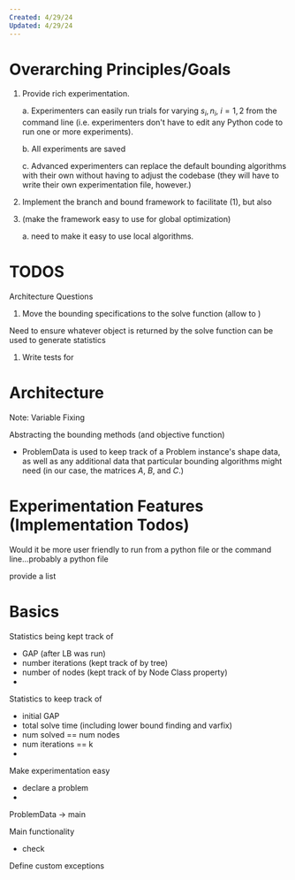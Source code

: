```yaml
---
Created: 4/29/24
Updated: 4/29/24
---
```


# Overarching Principles/Goals

1. Provide rich experimentation.
    
    a. Experimenters can easily run trials for varying $s_i, n_i$, $i = 1, 2$ from the command line (i.e. experimenters don't have to edit any Python code to run one or more experiments).

    b. All experiments are saved

    c. Advanced experimenters can replace the default bounding algorithms with their own without having to adjust the codebase (they will have to write their own experimentation file, however.)

2. Implement the branch and bound framework to facilitate (1), but also 

3. (make the framework easy to use for global optimization)

    a. need to make it easy to use local algorithms.

# TODOS

Architecture Questions
1. Move the bounding specifications to the solve function (allow to )

Need to ensure whatever object is returned by the solve function can be used to generate statistics

1. Write tests for 

# Architecture

Note: Variable Fixing


Abstracting the bounding methods (and objective function)
- ProblemData is used to keep track of a Problem instance's shape data, as well as any additional data that particular bounding algorithms might need (in our case, the matrices $A$, $B$, and $C$.)

# Experimentation Features (Implementation Todos)

Would it be more user friendly to run from a python file or the command line...probably a python file

provide a list

# Basics

Statistics being kept track of
- GAP (after LB was run)
- number iterations (kept track of by tree)
- number of nodes (kept track of by Node Class property)
- 

Statistics to keep track of
- initial GAP
- total solve time (including lower bound finding and varfix)
- num solved == num nodes
- num iterations == k
- 

Make experimentation easy
- declare a problem
- 

ProblemData -> main

Main functionality
- check

Define custom exceptions

